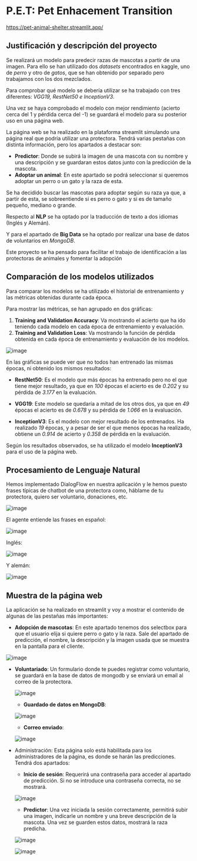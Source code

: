 # P.E.T: Pet Enhacement Transition
https://pet-animal-shelter.streamlit.app/

## Justificación y descripción del proyecto
Se realizará un modelo para predecir razas de mascotas a partir de una imagen. Para ello
se han utilizado dos *datasets* encontrados en kaggle, uno de *perro* y otro de *gatos*, que se
han obtenido por separado pero trabajamos con los dos mezclados.

Para comprobar qué modelo se debería utilizar se ha trabajado con tres diferentes: *VGG19,
RestNet50 e InceptionV3*.

Una vez se haya comprobado el modelo con mejor rendimiento (acierto cerca del 1 y
pérdida cerca del -1) se guardará el modelo para su posterior uso en una página web.

La página web se ha realizado en la plataforma streamlit simulando una página real que
podría utilizar una protectora. Tendrá varias pestañas con distinta información, pero los
apartados a destacar son:
* **Predictor**: Donde se subirá la imagen de una mascota con su nombre y una
descripción y se guardaran estos datos junto con la predicción de la mascota.
* **Adoptar un animal**: En este apartado se podrá seleccionar si queremos adoptar un
perro o un gato y la raza de esta.

Se ha decidido buscar las mascotas para adoptar según su raza ya que, a partir de esta, se
sobreentiende si es perro o gato y si es de tamaño pequeño, mediano o grande.

Respecto al **NLP** se ha optado por la traducción de texto a dos idiomas (Inglés y Alemán).

Y para el apartado de **Big Data** se ha optado por realizar una base de datos de voluntarios
en *MongoDB*.

Este proyecto se ha pensado para facilitar el trabajo de identificación a las protectoras de
animales y fomentar la adopción

## Comparación de los modelos utilizados
Para comparar los modelos se ha utilizado el historial de entrenamiento y las métricas
obtenidas durante cada época.

Para mostrar las métricas, se han agrupado en dos gráficas:
1. **Training and Validation Accuracy**: Va mostrando el acierto que ha ido teniendo
cada modelo en cada época de entrenamiento y evaluación.
2. **Training and Validation Loss**: Va mostrando la función de pérdida obtenida en cada
época de entrenamiento y evaluación de los modelos.

![image](https://drive.google.com/uc?id=1ccBx6DvPGzPal1hFUFinVx4e27gQ85Ex)

En las gráficas se puede ver que no todos han entrenado las mismas épocas, ni obtenido
los mismos resultados:
* **RestNet50**: Es el modelo que más épocas ha entrenado pero no el que tiene mejor
resultado, ya que en *100* épocas el acierto es de *0.202* y su pérdida de *3.177* en la
evaluación.

* **VGG19**: Este modelo se quedaría a mitad de los otros dos, ya que en *49* épocas el
acierto es de *0.678* y su pérdida de *1.066* en la evaluación.

* **InceptionV3**: Es el modelo con mejor resultado de los entrenados. Ha realizado *19*
épocas, y a pesar de ser el que menos épocas ha realizado, obtiene un *0.914* de
acierto y *0.358* de pérdida en la evaluación.

Según los resultados observados, se ha utilizado el modelo **InceptionV3** para el uso de la página web.

## Procesamiento de Lenguaje Natural
Hemos implementado DialogFlow en nuestra aplicación y le hemos puesto frases típicas de
chatbot de una protectora como, háblame de tu protectora, quiero ser voluntario,
donaciones, etc.

![image](https://drive.google.com/uc?id=1s4YMhl0OrTOkqhCX7hapWWPCCw7or63C)

El agente entiende las frases en español:

![image](https://drive.google.com/uc?id=1u0QIC7UXmzmAAFE6nLsbssbUBIUEFhmk)

Inglés:

![image](https://drive.google.com/uc?id=1FFeUTzIPqnViGVYfUK5q92QJbbxu2YvN)

Y alemán:

![image](https://drive.google.com/uc?id=1xbW1ttDEFgakMdWTt3xuAKc6itjoSL8j)


## Muestra de la página web
La aplicación se ha realizado en streamlit y voy a mostrar el contenido de algunas de las pestañas más importantes:

* **Adopción de mascotas**: En este apartado tenemos dos selectbox para que el usuario elija si quiere perro o gato y la raza. Sale del apartado de predicción, el nombre, la descripción y la imagen usada que se muestra en la pantalla para el cliente.

![image](https://drive.google.com/uc?id=17K5e17WiulxmYklgy2kYpbpoM3JkIOt0)

* **Voluntariado**: Un formulario donde te puedes registrar como voluntario, se guardará en la base de datos de mongodb y se enviará un email al correo de la protectora.

    ![image](https://drive.google.com/uc?id=1h_-Ig1qjP48iCgmxLdk7pMXPnCTTW4Oc)

    * **Guardado de datos en MongoDB**:

    ![image](https://drive.google.com/uc?id=1j0nLZR044Sg3apg7wBEQ_cqWeUbCTeJf)

    * **Correo enviado**:
    
    ![image](https://drive.google.com/uc?id=1eU1amkd_FVEKi2CRcxCAKChlKh0AoB98)

* Administración: Esta página solo está habilitada para los administradores de la página, es donde se harán las predicciones. Tendrá dos apartados:

    * **Inicio de sesión**: Requerirá una contraseña para acceder al apartado de predicción. Si no se introduce una contraseña correcta, no se mostrará.

    ![image](https://drive.google.com/uc?id=1vChQe51idXFzhafrrNnxAWdOySX7Ksjm)

    * **Predictor**: Una vez iniciada la sesión correctamente, permitirá subir una imagen, indicarle un nombre y una breve descripción de la mascota. Una vez se guarden estos datos, mostrará la raza predicha.

    ![image](https://drive.google.com/uc?id=13zA-qknG7FXDymDg360CXBlzqyt7Xbdv)

    ![image](https://drive.google.com/uc?id=1cOvOO9yXbM1D8DrINkxQKRZzXOfoFuEL)
